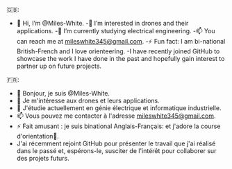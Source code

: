 🇬🇧:
- 👋 Hi, I’m @Miles-White.
-👀 I’m interested in drones and their applications.
-🌱 I’m currently studying electrical engineering.
-📫 You can reach me at mileswhite345@gmail.com.
-⚡ Fun fact: I am bi-national British-French and I love orienteering.
-I have recently joined GitHub to showcase the work I have done in the past and hopefully gain interest to partner up on future projects.

🇫🇷:
- 👋 Bonjour, je suis @Miles-White.
- 👀 Je m'intéresse aux drones et leurs applications.
- 🌱 J'étudie actuellement en génie électrique et informatique industrielle.
- 📫 Vous pouvez me contacter à l'adresse mileswhite345@gmail.com.
- ⚡ Fait amusant : je suis binational Anglais-Français: et j'adore la course d'orientation🧭.
- J'ai récemment rejoint GitHub pour présenter le travail que j'ai réalisé dans le passé et, espérons-le, susciter de l'intérêt pour collaborer sur des projets futurs.

<!---
Miles-White/Miles-White is a ✨ special ✨ repository because its `README.md` (this file) appears on your GitHub profile.
You can click the Preview link to take a look at your changes.
--->
